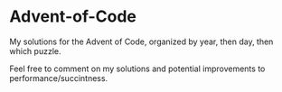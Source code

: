 # Advent-of-Code
My solutions for the Advent of Code, organized by year, then day, then which puzzle.

Feel free to comment on my solutions and potential improvements to performance/succintness.
